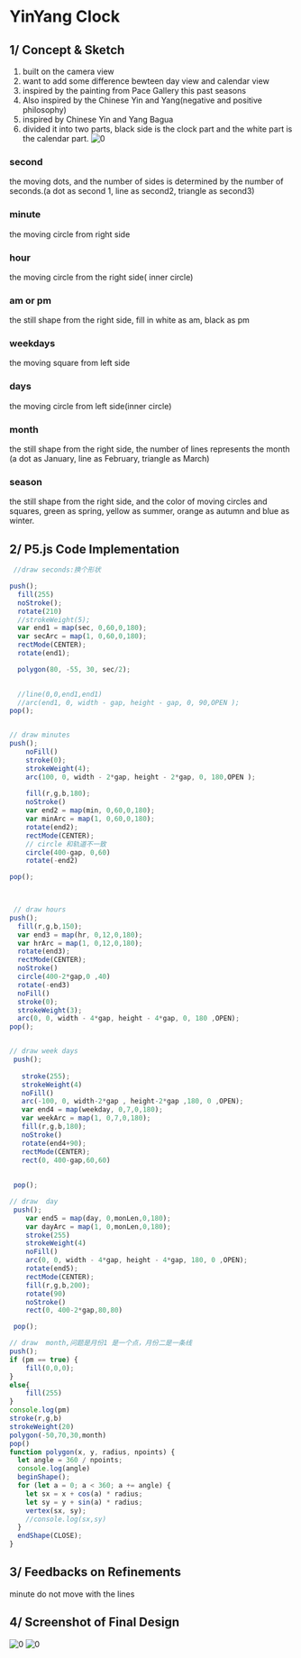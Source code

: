 # YinYang Clock

## 1/ Concept & Sketch
1. built on the camera view
2. want to add some difference bewteen day view and calendar view
3. inspired by the painting from Pace Gallery this past seasons
4. Also inspired by the Chinese Yin and Yang(negative and positive philosophy)
5. inspired by Chinese Yin and Yang Bagua 
6. divided it into two parts, black side is the clock part and the white part is the calendar part.
![0](https://github.com/tongtongluu/dvia-2019/blob/master/1.mapping-time/process/8_final_yinYangPhilosophy.png)



### second
the moving dots, and the number of sides is determined by the number of seconds.(a dot as second 1, line as second2, triangle as second3)
### minute
the moving circle from right side
### hour
the moving circle from the right side( inner circle)
### am or pm
the still shape from the right side, fill in white as am, black as pm
### weekdays 
the moving square from left side
### days
the moving circle from left side(inner circle)
### month 
the still shape from the right side, the number of lines represents the month (a dot as January, line as February, triangle as March)
### season 
the still shape from the right side, and the color of moving circles and squares, green as spring, yellow as summer, orange as autumn and blue as winter.



## 2/ P5.js Code Implementation

```Javascript
 //draw seconds:换个形状

push();
  fill(255)
  noStroke();
  rotate(210)
  //strokeWeight(5);
  var end1 = map(sec, 0,60,0,180);
  var secArc = map(1, 0,60,0,180);
  rectMode(CENTER);
  rotate(end1);

  polygon(80, -55, 30, sec/2);

  
  //line(0,0,end1,end1)
  //arc(end1, 0, width - gap, height - gap, 0, 90,OPEN );
pop();


// draw minutes
push();
	noFill()
  	stroke(0);
  	strokeWeight(4);
  	arc(100, 0, width - 2*gap, height - 2*gap, 0, 180,OPEN );
  	
  	fill(r,g,b,180);
  	noStroke()
  	var end2 = map(min, 0,60,0,180);
  	var minArc = map(1, 0,60,0,180);
  	rotate(end2);
  	rectMode(CENTER);
  	// circle 和轨道不一致
  	circle(400-gap, 0,60)
  	rotate(-end2)

pop();


  
 // draw hours
push();
  fill(r,g,b,150);
  var end3 = map(hr, 0,12,0,180);
  var hrArc = map(1, 0,12,0,180);
  rotate(end3);
  rectMode(CENTER);
  noStroke()
  circle(400-2*gap,0 ,40)
  rotate(-end3)
  noFill()
  stroke(0);
  strokeWeight(3);
  arc(0, 0, width - 4*gap, height - 4*gap, 0, 180 ,OPEN);
pop();


// draw week days
 push();
   
   stroke(255);
   strokeWeight(4)
   noFill()
   arc(-100, 0, width-2*gap , height-2*gap ,180, 0 ,OPEN);
   var end4 = map(weekday, 0,7,0,180);
   var weekArc = map(1, 0,7,0,180);
   fill(r,g,b,180);
   noStroke()
   rotate(end4+90);
   rectMode(CENTER);
   rect(0, 400-gap,60,60)
   
   
 pop();

// draw  day
 push();
    var end5 = map(day, 0,monLen,0,180);
   	var dayArc = map(1, 0,monLen,0,180);
   	stroke(255)
   	strokeWeight(4)
   	noFill()
   	arc(0, 0, width - 4*gap, height - 4*gap, 180, 0 ,OPEN);
   	rotate(end5);
   	rectMode(CENTER);
   	fill(r,g,b,200);
   	rotate(90)
	noStroke()
	rect(0, 400-2*gap,80,80)

 pop();

// draw  month,问题是月份1 是一个点，月份二是一条线
push();
if (pm == true) {
	fill(0,0,0);
}
else{
	fill(255)
}
console.log(pm)
stroke(r,g,b)
strokeWeight(20)
polygon(-50,70,30,month)
pop()
function polygon(x, y, radius, npoints) {
  let angle = 360 / npoints;
  console.log(angle)
  beginShape();
  for (let a = 0; a < 360; a += angle) {
    let sx = x + cos(a) * radius;
    let sy = y + sin(a) * radius;
    vertex(sx, sy);
    //console.log(sx,sy)
  }
  endShape(CLOSE);
}

```
## 3/ Feedbacks on Refinements
minute do not move with the lines

## 4/ Screenshot of Final Design
![0](https://github.com/tongtongluu/dvia-2019/blob/master/1.mapping-time/Final-yin-yang-clock-calendar/finalshow.png)
![0](https://github.com/tongtongluu/dvia-2019/blob/master/1.mapping-time/Final-yin-yang-clock-calendar/p1v2.png)

